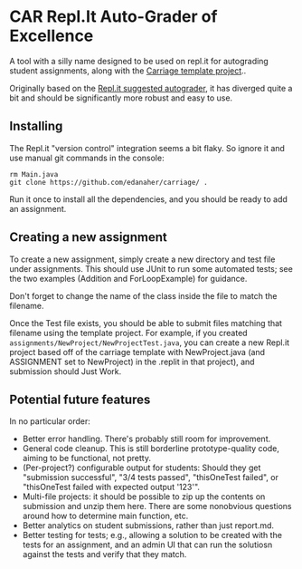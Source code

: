 CAR Repl.It Auto-Grader of Excellence
=====================================

A tool with a silly name designed to be used on repl.it for autograding student assignments, along with the
[Carriage template project](https://github.com/edanaher/carriage-template)..

Originally based on the [Repl.it suggested autograder](https://docs.repl.it/Teams/CentralizedAutograder-java),
it has diverged quite a bit and should be significantly more robust and easy to use.

Installing
----------
The Repl.it "version control" integration seems a bit flaky.  So ignore it and use manual git commands in the
console:

```
rm Main.java
git clone https://github.com/edanaher/carriage/ .
```

Run it once to install all the dependencies, and you should be ready to add an assignment.


Creating a new assignment
-------------------------
To create a new assignment, simply create a new directory and test file under assignments.  This should use
JUnit to run some automated tests; see the two examples (Addition and ForLoopExample) for guidance.

Don't forget to change the name of the class inside the file to match the filename.

Once the Test file exists, you should be able to submit files matching that filename using the template
project.  For example, if you created `assignments/NewProject/NewProjectTest.java`, you can create a new
Repl.it project based off of the carriage template with NewProject.java (and ASSIGNMENT set to NewProject) in
the .replit in that project), and submission should Just Work.

Potential future features
-------------------------
In no particular order:

- Better error handling.  There's probably still room for improvement.
- General code cleanup.  This is still borderline prototype-quality code, aiming to be functional, not pretty.
- (Per-project?) configurable output for students: Should they get "submission successful", "3/4 tests
passed", "thisOneTest failed", or "thisOneTest failed with expected output '123'".
- Multi-file projects: it should be possible to zip up the contents on submission and unzip them here.  There
are some nonobvious questions around how to determine main function, etc.
- Better analytics on student submissions, rather than just report.md.
- Better testing for tests; e.g., allowing a solution to be created with the tests for an assignment, and an
admin UI that can run the solutiosn against the tests and verify that they match.
